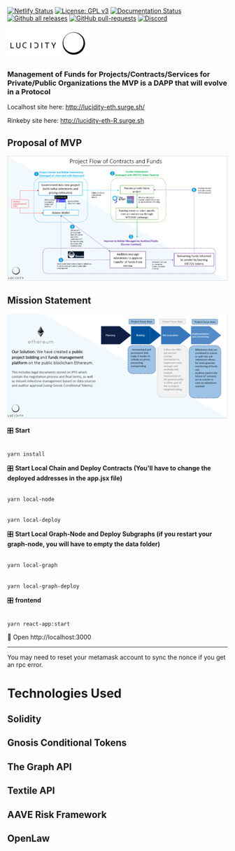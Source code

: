 [![Netlify Status](https://api.netlify.com/api/v1/badges/c8cd1e9c-ceb5-4925-87fd-fdc7f9d8424b/deploy-status)](https://app.netlify.com/sites/tender-benz-6b658e/deploys)
[![License: GPL v3](https://img.shields.io/badge/License-GPL%20v3-blue.svg)](https://github.com/LucidityDev/DFTP-core/blob/master/LICENSE)
[![Documentation Status](https://readthedocs.org/projects/ansicolortags/badge/?version=latest)](http://ansicolortags.readthedocs.io/?badge=latest)
[![Github all releases](https://img.shields.io/github/downloads/Naereen/StrapDown.js/total.svg)](https://GitHub.com/Naereen/StrapDown.js/releases/)
[![GitHub pull-requests](https://img.shields.io/github/issues-pr/Naereen/StrapDown.js.svg)](https://GitHub.com/Naereen/StrapDown.js/pull/)
[![Discord](https://img.shields.io/discord/591914197219016707.svg?label=&logo=discord&logoColor=ffffff&color=7389D8&labelColor=6A7EC2)](https://discord.gg/RD6xqv)



![alt text](https://github.com/andrewhong5297/DFTP-core/blob/master/research/LogoLucidity.png?raw=true)

### Management of Funds for Projects/Contracts/Services for Private/Public Organizations the MVP is a DAPP that will evolve in a Protocol 
Localhost site here: http://lucidity-eth.surge.sh/

Rinkeby site here: http://lucidity-eth-R.surge.sh

## Proposal of MVP

![alt text](https://github.com/andrewhong5297/DFTP-core/blob/master/research/proposal.PNG?raw=true)

## Mission Statement

![alt text](https://github.com/andrewhong5297/DFTP-core/blob/master/research/mission.png?raw=true)

🎛 <b>Start</b>

```bash

yarn install

```

🎛 <b>Start Local Chain and Deploy Contracts (You'll have to change the deployed addresses in the app.jsx file)</b>

```bash

yarn local-node

```
```bash

yarn local-deploy

```

🎛 <b>Start Local Graph-Node and Deploy Subgraphs (if you restart your graph-node, you will have to empty the data folder)</b>

```bash

yarn local-graph

```
```bash

yarn local-graph-deploy

```

🎛 <b>frontend</b>

```bash

yarn react-app:start

```

📱 Open http://localhost:3000

---

You may need to reset your metamask account to sync the nonce if you get an rpc error. 


# Technologies Used

## Solidity
## Gnosis Conditional Tokens
## The Graph API
## Textile API
## AAVE Risk Framework
## OpenLaw


